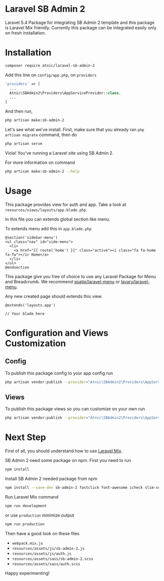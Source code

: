 # Laravel SB Admin 2
Laravel 5.4 Package for integrating SB Admin 2 template and this package is Laravel Mix friendly. Currently this package can be integrated easily only on fresh installation.

# Installation
```bash
composer require atnic/laravel-sb-admin-2
```
Add this line on ```config/app.php```, on  ```providers```
```php
'providers' => [
  ...
  Atnic\SBAdmin2\Providers\AppServiceProvider::class,
  ...
]
```
And then run,
```bash
php artisan make:sb-admin-2
```
Let's see what we've install. First, make sure that you already ran ```php artisan migrate``` command, then do
```bash
php artisan serve
```
Viola! You've running a Laravel site using SB Admin 2.

For more information on command
```bash
php artisan make:sb-admin-2 --help
```

# Usage
This package provides view for auth and app. Take a look at ```resources/views/layouts/app.blade.php```.

In this file you can extends global section like menu.

To extends menu add this in ```app.blade.php```
```blade
@section('sidebar-menu')
<ul class="nav" id="side-menu">
  <li>
    <a href="{{ route('home') }}" class="active"><i class="fa fa-home fa-fw"></i> Home</a>
  </li>
</ul>
@endsection
```

This package give you free of choice to use any Laravel Package for Menu and Breadcrumb. We recommend [spatie/laravel-menu](https://github.com/spatie/laravel-menu) or [lavary/laravel-menu](https://github.com/lavary/laravel-menu).

Any new created page should extends this view.
```blade
@extends('layouts.app')

// Your blade here
```

# Configuration and Views Customization
## Config
To publish this package config to your app config run
```bash
php artisan vendor:publish --provider="Atnic\SBAdmin2\Providers\AppServiceProvider" --tag="config"
```
## Views
To publish this package views so you can customize on your own run
```bash
php artisan vendor:publish --provider="Atnic\SBAdmin2\Providers\AppServiceProvider" --tag="views"
```

# Next Step
First of all, you should understand how to use [Laravel Mix](https://laravel.com/docs/5.4/mix).

SB Admin 2 need some package on npm. First you need to run
```bash
npm install
```

Install SB Admin 2 needed package from npm
```bash
npm install --save-dev sb-admin-2 fastclick font-awesome icheck slim-scroll
```

Run Laravel Mix command
```bash
npm run development
```
or use ```production``` minimize output
```bash
npm run production
```

Then have a good look on these files
- ```webpack.mix.js```
- ```resources/assets/js/sb-admin-2.js```
- ```resources/assets/js/auth.js```
- ```resources/assets/sass/sb-admin-2.scss```
- ```resources/assets/sass/auth.scss```

Happy experimenting!
